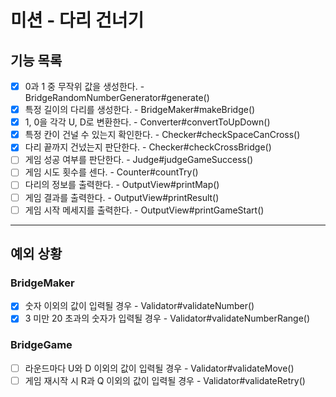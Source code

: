 # 미션 - 다리 건너기

## 기능 목록

- [x] 0과 1 중 무작위 값을 생성한다. - BridgeRandomNumberGenerator#generate()
- [x] 특정 길이의 다리를 생성한다. - BridgeMaker#makeBridge()
- [x] 1, 0을 각각 U, D로 변환한다. - Converter#convertToUpDown()
- [x] 특정 칸이 건널 수 있는지 확인한다. - Checker#checkSpaceCanCross()
- [x] 다리 끝까지 건넜는지 판단한다. - Checker#checkCrossBridge()
- [ ] 게임 성공 여부를 판단한다. - Judge#judgeGameSuccess()
- [ ] 게임 시도 횟수를 센다. - Counter#countTry()
- [ ] 다리의 정보를 출력한다. - OutputView#printMap()
- [ ] 게임 결과를 출력한다. - OutputView#printResult()
- [ ] 게임 시작 메세지를 출력한다. - OutputView#printGameStart()

---

## 예외 상황

### BridgeMaker

- [x] 숫자 이외의 값이 입력될 경우 - Validator#validateNumber()
- [x] 3 미만 20 초과의 숫자가 입력될 경우 - Validator#validateNumberRange()

### BridgeGame

- [ ] 라운드마다 U와 D 이외의 값이 입력될 경우 - Validator#validateMove()
- [ ] 게임 재시작 시 R과 Q 이외의 값이 입력될 경우 - Validator#validateRetry()
